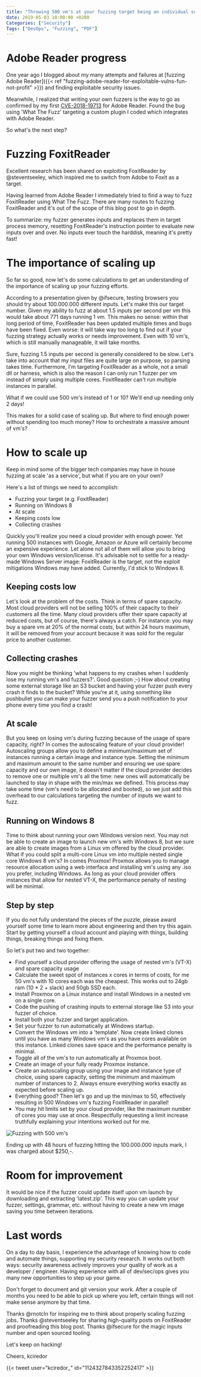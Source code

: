 ```yaml
---
title: "Throwing 500 vm's at your fuzzing target being an individual security researcher"
date: 2019-05-03 10:00:00 +0200
Categories: ["Security"]
Tags: ["DevOps", "Fuzzing", "PDF"]
---
```

# Adobe Reader progress #
One year ago I blogged about my many attempts and failures at [fuzzing Adobe Reader]({{< ref "fuzzing-adobe-reader-for-exploitable-vulns-fun-not-profit" >}}) and finding exploitable security issues.

Meanwhile, I realized that writing your own fuzzers is the way to go as confirmed by my first [CVE-2018-19713](https://cve.mitre.org/cgi-bin/cvename.cgi?name=CVE-2018-19713) for Adobe Reader. Found the bug using 'What The Fuzz' targeting a custom plugin I coded which integrates with Adobe Reader.

So what's the next step?

# Fuzzing FoxitReader #
Excellent research has been shared on exploiting FoxitReader by @steventseeley, which inspired me to switch from Adobe to Foxit as a target.

Having learned from Adobe Reader I immediately tried to find a way to fuzz FoxitReader using What The Fuzz. There are many routes to fuzzing FoxitReader and it's out of the scope of this blog post to go in depth.

To summarize: my fuzzer generates inputs and replaces them in target process memory, resetting FoxitReader's instruction pointer to evaluate new inputs over and over. No inputs ever touch the harddisk, meaning it's pretty fast!

# The importance of scaling up #
So far so good, now let's do some calculations to get an understanding of the importance of scaling up your fuzzing efforts.

According to a presentation given by @ifsecure, testing browsers you should try about 100.000.000 different inputs. Let's make this our target number. Given my ability to fuzz at about 1.5 inputs per second per vm this would take about 771 days running 1 vm. This makes no sense: within that long period of time, FoxitReader has been updated multiple times and bugs have been fixed. Even worse: it will take way too long to find out if your fuzzing strategy actually works or needs improvement. Even with 10 vm's, which is still manually manageable, it will take months.

Sure, fuzzing 1.5 inputs per second is generally considered to be slow. Let's take into account that my input files are quite large on purpose, so parsing takes time. Furthermore, I'm targeting FoxitReader as a whole, not a small dll or harness, which is also the reason I can only run 1 fuzzer per vm instead of simply using multiple cores. FoxitReader can't run multiple instances in parallel.

What if we could use 500 vm's instead of 1 or 10? We'll end up needing only 2 days!

This makes for a solid case of scaling up. But where to find enough power without spending too much money? How to orchestrate a massive amount of vm's?

# How to scale up #
Keep in mind some of the bigger tech companies may have in house fuzzing at scale 'as a service', but what if you are on your own?

Here's a list of things we need to accomplish:
- Fuzzing your target (e.g. FoxitReader)
- Running on Windows 8
- At scale
- Keeping costs low
- Collecting crashes

Quickly you'll realize you need a cloud provider with enough power. Yet running 500 instances with Google, Amazon or Azure will certainly become an expensive experience. Let alone not all of them will allow you to bring your own Windows version/license. It's advisable not to settle for a ready-made Windows Server image: FoxitReader is the target, not the exploit mitigations Windows may have added. Currently, I'd stick to Windows 8.

## Keeping costs low ##
Let's look at the problem of the costs. Think in terms of spare capacity. Most cloud providers will not be selling 100% of their capacity to their customers all the time. Many cloud providers offer their spare capacity at reduced costs, but of course, there's always a catch. For instance: you may buy a spare vm at 20% of the normal costs, but within 24 hours maximum, it will be removed from your account because it was sold for the regular price to another customer.

## Collecting crashes ##
Now you might be thinking 'what happens to my crashes when I suddenly lose my running vm's and fuzzers?'. Good question ;-) How about creating some external storage like an S3 bucket and having your fuzzer push every crash it finds to the bucket? While you're at it, using something like pushbullet you can make your fuzzer send you a push notification to your phone every time you find a crash!

## At scale ##
But you keep on losing vm's during fuzzing because of the usage of spare capacity, right? In comes the autoscaling feature of your cloud provider! Autoscaling groups allow you to define a minimum/maximum set of instances running a certain image and instance type. Setting the minimum and maximum amount to the same number and ensuring we use spare capacity and our own image, it doesn't matter if the cloud provider decides to remove one or multiple vm's all the time: new ones will automatically be launched to stay in shape with the min/max we defined. This process may take some time (vm's need to be allocated and booted), so we just add this overhead to our calculations targeting the number of inputs we want to fuzz.

## Running on Windows 8 ##
Time to think about running your own Windows version next. You may not be able to create an image to launch new vm's with Windows 8, but we sure are able to create images from a Linux vm offered by the cloud provider. What if you could split a multi-core Linux vm into multiple nested single core Windows 8 vm's? In comes Proxmox! Proxmox allows you to manage resource allocation using a web interface and installing vm's using any .iso you prefer, including Windows. As long as your cloud provider offers instances that allow for nested VT-X, the performance penalty of nesting will be minimal.

## Step by step ##
If you do not fully understand the pieces of the puzzle, please award yourself some time to learn more about engineering and then try this again. Start by getting yourself a cloud account and playing with things, building things, breaking things and fixing them.

So let's put two and two together:
- Find yourself a cloud provider offering the usage of nested vm's (VT-X) and spare capacity usage
- Calculate the sweet spot of instances x cores in terms of costs, for me 50 vm's with 10 cores each was the cheapest. This works out to 24gb ram (10 \* 2 + slack) and 50gb SSD each.
- Install Proxmox on a Linux instance and install Windows in a nested vm on a single core.
- Code the pushing of crashing inputs to external storage like S3 into your fuzzer of choice.
- Install both your fuzzer and target application.
- Set your fuzzer to run automatically at Windows startup.
- Convert the Windows vm into a 'template'. Now create linked clones until you have as many Windows vm's as you have cores available on this instance. Linked clones save space and the performance penalty is minimal.
- Toggle all of the vm's to run automatically at Proxmox boot.
- Create an image of your fully ready Proxmox instance.
- Create an autoscaling group using your image and instance type of choice, using spare capacity, setting the minimum and maximum number of instances to 2. Always ensure everything works exactly as expected before scaling up.
- Everything good? Then let's go and up the min/max to 50, effectively resulting in 500 Windows vm's fuzzing FoxitReader in parallel!
- You may hit limits set by your cloud provider, like the maximum number of cores you may use at once. Respectfully requesting a limit increase truthfully explaining your intentions worked out for me.

![Fuzzing with 500 vm's](/images/posts/500-scaling.png)

Ending up with 48 hours of fuzzing hitting the 100.000.000 inputs mark, I was charged about $250,-.

# Room for improvement #
It would be nice if the fuzzer could update itself upon vm launch by downloading and extracting 'latest.zip'. This way you can update your fuzzer, settings, grammar, etc. without having to create a new vm image saving you time between iterations.

# Last words #
On a day to day basis, I experience the advantage of knowing how to code and automate things, supporting my security research. It works out both ways: security awareness actively improves your quality of work as a developer / engineer. Having experience with all of dev/sec/ops gives you many new opportunities to step up your game.

Don't forget to document and git version your work. After a couple of months you need to be able to pick up where you left, certain things will not make sense anymore by that time.

Thanks @rnotcln for inspiring me to think about properly scaling fuzzing jobs. Thanks @steventseeley for sharing high-quality posts on FoxitReader and proofreading this blog post. Thanks @ifsecure for the magic inputs number and open sourced tooling.

Let's keep on hacking!

Cheers,
kciredor

{{< tweet user="kciredor_" id="1124327843352252417" >}}
